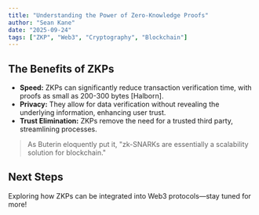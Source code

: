 ```yaml
---
title: "Understanding the Power of Zero-Knowledge Proofs"
author: "Sean Kane"
date: "2025-09-24"
tags: ["ZKP", "Web3", "Cryptography", "Blockchain"]
---
```

## The Benefits of ZKPs
* **Speed:** ZKPs can significantly reduce transaction verification time, with proofs as small as 200-300 bytes [Halborn].
* **Privacy:** They allow for data verification without revealing the underlying information, enhancing user trust.
* **Trust Elimination:** ZKPs remove the need for a trusted third party, streamlining processes.
> As Buterin eloquently put it, "zk-SNARKs are essentially a scalability solution for blockchain."
## Next Steps
Exploring how ZKPs can be integrated into Web3 protocols—stay tuned for more!
